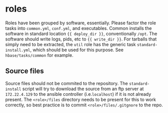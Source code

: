 # roles

Roles have been grouped by software, essentially. Please factor the role
tasks into `common.yml`, `conf.yml`, and executables. Common installs the 
software in standard location `{{ deploy_dir }}`, conventionally `/opt`.
The software should write logs, pids, etc to `{{ write_dir }}`. For tarballs
that simply need to be extracted, the `util` role has the generic task 
`standard-install.yml`, which should be used for this purpose. 
See `hbase/tasks/common` for example.

## Source files

Source files should not be commited to the repository. The `standard-install`
script will try to download the source from an ftp server at `172.22.4.129` to
the ansible controller (i.e.`localhost`) if it is not already present. 
The `<role>/files` directory needs to be present for this to work correctly,
so best practice is to commit `<role>/files/.gitgnore` to the repo.

